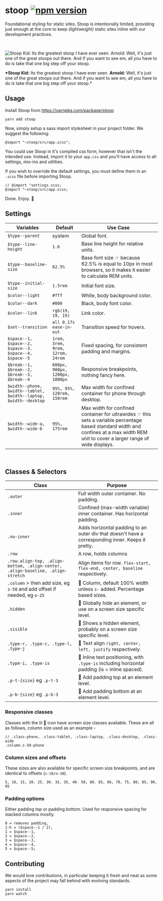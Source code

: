 # stoop [![npm version](https://badge.fury.io/js/stoop.svg)](https://badge.fury.io/js/stoop)

Foundational styling for static sites. Stoop is intentionally limited, providing just enough at the core to keep _(lightweight)_ static sites inline with our development practices.

&nbsp;

![Stoop Kid: Its the greatest stoop I have ever seen. Arnold: Well, it's just one of the great stoops out there. And if you want to see em, all you have to do is take that one big step off your stoop.](https://mtv.mtvnimages.com/uri/mgid:ao:image:mtv.com:205384)

**\*Stoop Kid:** Its the greatest stoop I have ever seen. **Arnold:** Well, it's just one of the great stoops out there. And if you want to see em, all you have to do is take that one big step off your stoop.\*
&nbsp;

## Usage

Install Stoop from https://yarnpkg.com/package/stoop

    yarn add stoop

Now, simply setup a sass import stylesheet in your project folder. We suggest the following:

    @import "~stoop/src/app.scss";

You could use Stoop in it's compiled css form, however that isn't the intended use. Instead, import it to your `app.css` and you'll have access to all settings, mix-ins and utilities.

If you wish to override the default settings, you must define them in an `.scss` file before importing Stoop.

    // @import "settings.scss;
    @import "~stoop/src/app.scss;

Done. Enjoy. 🍷

## Settings

| Variables                                                        | Default                          | Use Case                                                                                                                                                                              |
| ---------------------------------------------------------------- | -------------------------------- | ------------------------------------------------------------------------------------------------------------------------------------------------------------------------------------- |
| `$type--parent`                                                  | system                           | Global font.                                                                                                                                                                          |
| `$type--line-height`                                             | `1.6`                            | Base line height for relative units.                                                                                                                                                  |
| `$type--baseline-size`                                           | `62.5%`                          | Base font size ☞ because 62.5% is equal to 10px in most browsers, so it makes it easier to calculate REM units.                                                                       |
| `$type--initial-size`                                            | `1.5rem`                         | Initial font size.                                                                                                                                                                    |
| `$color--light`                                                  | `#fff`                           | White, body background color.                                                                                                                                                         |
| `$color--dark`                                                   | `#000`                           | Black, body font color.                                                                                                                                                               |
| `$color--link`                                                   | `rgb(19, 19, 19)`                | Link color.                                                                                                                                                                           |
| `$set--transition`                                               | `all 0.17s ease-in-out`          | Transition speed for hovers.                                                                                                                                                          |
| `$space--1, $space--2, $space--3. $space--4, $space--5`          | `1rem, 3rem, 9rem, 12rem, 24rem` | Fixed spacing, for consistent padding and margins.                                                                                                                                    |
| `$break--1, $break--2, $break--3, $break--4`                     | `600px, 900px, 1200px, 1800px`   | Responsive breakpoints, nothing fancy here.                                                                                                                                           |
| `$width--phone, $width--tablet, $width--laptop, $width--desktop` | `95%, 95%, 128rem, 150rem`       | Max width for confined container for phone through desktop.                                                                                                                           |
| `$width--wide-a, $width--wide-b`                                 | `95%, 175rem`                    | Max width for confined container for ultrawides ☞ this sets a variable percentage based standard width and confines at a max width REM unit to cover a larger range of wide displays. |

&nbsp;

## Classes & Selectors

| Class                                                                           | Purpose                                                                                           |
| ------------------------------------------------------------------------------- | ------------------------------------------------------------------------------------------------- |
| `.outer`                                                                        | Full width outer container. No padding.                                                           |
| `.inner`                                                                        | Confined (max-width variable) inner container. Has horizontal padding.                            |
| `.no-inner`                                                                     | Adds horizontal padding to an outer div that doesn't have a corresponding inner. Keeps it pretty. |
| `.row`                                                                          | A row, holds columns                                                                              |
| `.row.align-top, .align-bottom, .align-center, .align-baseline, .align-stretch` | Align items for row. `flex-start, flex-end, center, baseline` respectively.                       |
| `.column` > then add size, eg `s-50` and add offset if needed, eg `o-25`        | 📱 Column, default 100% width unless `s-` added. Percentage based sizes.                          |
| `.hidden`                                                                       | 📱 Globally hide an element, or use on a screen size specific level.                              |
| `.visible`                                                                      | 📱 Shows a hidden element, probably on a screen size specific level.                              |
| `.type-r, .type-c, .type-l, .type-j`                                            | 📱 Text align `right, center, left, justify` respectively.                                        |
| `.type-i, .type-is`                                                             | 📱 Inline text positioning, with `.type-is` including horizontal padding (is = inline spaced).    |
| `.p-t-{size}` eg `.p-t-3`                                                       | 📱 Add padding top at an element level.                                                           |
| `.p-b-{size}` eg `.p-b-3`                                                       | 📱 Add padding bottom at an element level.                                                        |

### Responsive classes

Classes with the lil 📱 icon have screen size classes available. These are all as follows, column size used as an example -

    // .class-phone, .class-tablet, .class-laptop, .class-desktop, .class-wide
    .column.s-50-phone

### Column sizes and offsets

These sizes are also available for specific screen size breakpoints, and are identical to offsets (`s-10/o-10`).

    5, 10, 15, 20. 25. 30. 33, 35, 40. 50, 60. 65, 66, 70, 75, 80, 85, 90, 95

### Padding options

Either padding top or padding bottom. Used for responsive spacing for stacked columns mostly.

    0 = removes padding,
    1-h = ($space--1 / 2),
    1 = $space--1,
    2 = $space--2,
    3 = $space--3,
    4 = $space--4,
    5 = $space--5;

## Contributing

We would love contributions, in particular keeping it fresh and neat as some aspects of the project may fall behind with evolving standards.

    yarn install
    yarn watch
